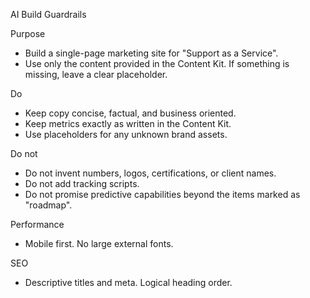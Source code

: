 AI Build Guardrails

Purpose
- Build a single-page marketing site for "Support as a Service".
- Use only the content provided in the Content Kit. If something is missing, leave a clear placeholder.

Do
- Keep copy concise, factual, and business oriented.
- Keep metrics exactly as written in the Content Kit.
- Use placeholders for any unknown brand assets.

Do not
- Do not invent numbers, logos, certifications, or client names.
- Do not add tracking scripts.
- Do not promise predictive capabilities beyond the items marked as "roadmap".

Performance
- Mobile first. No large external fonts. 

SEO
- Descriptive titles and meta. Logical heading order.